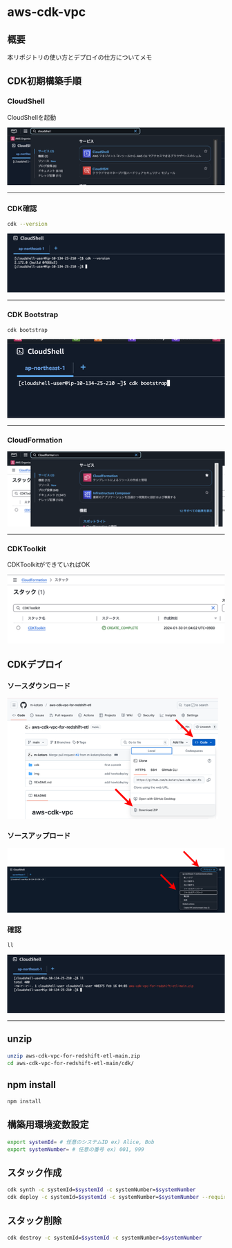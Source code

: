 # aws-cdk-vpc

## 概要

本リポジトリの使い方とデプロイの仕方についてメモ

## CDK初期構築手順

### CloudShell

CloudShellを起動

![](./img/image.png)

---

### CDK確認

```bash
cdk --version
```

![](./img/image-1.png)

---

### CDK Bootstrap

```bash
cdk bootstrap
```

![](./img/image-2.png)

---

### CloudFormation

![](./img/image-3.png)

---

### CDKToolkit

CDKToolkitができていればOK

![](./img/image-4.png)


## CDKデプロイ

### ソースダウンロード

![](./img/download-zip-01.drawio.png)

### ソースアップロード

![](./img/download-zip-02.drawio.png)

### 確認

```bash
ll
```

![](./img/download-zip-03.png)

---

## unzip

```bash
unzip aws-cdk-vpc-for-redshift-etl-main.zip
cd aws-cdk-vpc-for-redshift-etl-main/cdk/

```

## npm install

```bash
npm install

```

## 構築用環境変数設定

```bash
export systemId= # 任意のシステムID ex) Alice, Bob
export systemNumber= # 任意の番号 ex) 001, 999

```

## スタック作成

```bash
cdk synth -c systemId=$systemId -c systemNumber=$systemNumber
cdk deploy -c systemId=$systemId -c systemNumber=$systemNumber --require-approval never 

```

## スタック削除

```bash
cdk destroy -c systemId=$systemId -c systemNumber=$systemNumber

```
